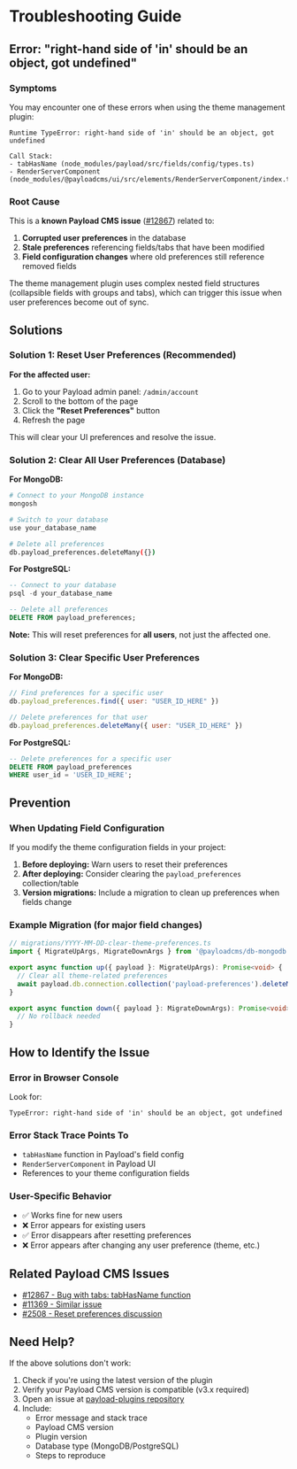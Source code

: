 # Troubleshooting Guide

## Error: "right-hand side of 'in' should be an object, got undefined"

### Symptoms

You may encounter one of these errors when using the theme management plugin:

```
Runtime TypeError: right-hand side of 'in' should be an object, got undefined

Call Stack:
- tabHasName (node_modules/payload/src/fields/config/types.ts)
- RenderServerComponent (node_modules/@payloadcms/ui/src/elements/RenderServerComponent/index.tsx)
```

### Root Cause

This is a **known Payload CMS issue** ([#12867](https://github.com/payloadcms/payload/discussions/12867)) related to:

1. **Corrupted user preferences** in the database
2. **Stale preferences** referencing fields/tabs that have been modified
3. **Field configuration changes** where old preferences still reference removed fields

The theme management plugin uses complex nested field structures (collapsible fields with groups and tabs), which can trigger this issue when user preferences become out of sync.

## Solutions

### Solution 1: Reset User Preferences (Recommended)

**For the affected user:**

1. Go to your Payload admin panel: `/admin/account`
2. Scroll to the bottom of the page
3. Click the **"Reset Preferences"** button
4. Refresh the page

This will clear your UI preferences and resolve the issue.

### Solution 2: Clear All User Preferences (Database)

**For MongoDB:**

```bash
# Connect to your MongoDB instance
mongosh

# Switch to your database
use your_database_name

# Delete all preferences
db.payload_preferences.deleteMany({})
```

**For PostgreSQL:**

```sql
-- Connect to your database
psql -d your_database_name

-- Delete all preferences
DELETE FROM payload_preferences;
```

**Note:** This will reset preferences for **all users**, not just the affected one.

### Solution 3: Clear Specific User Preferences

**For MongoDB:**

```javascript
// Find preferences for a specific user
db.payload_preferences.find({ user: "USER_ID_HERE" })

// Delete preferences for that user
db.payload_preferences.deleteMany({ user: "USER_ID_HERE" })
```

**For PostgreSQL:**

```sql
-- Delete preferences for a specific user
DELETE FROM payload_preferences 
WHERE user_id = 'USER_ID_HERE';
```

## Prevention

### When Updating Field Configuration

If you modify the theme configuration fields in your project:

1. **Before deploying:** Warn users to reset their preferences
2. **After deploying:** Consider clearing the `payload_preferences` collection/table
3. **Version migrations:** Include a migration to clean up preferences when fields change

### Example Migration (for major field changes)

```typescript
// migrations/YYYY-MM-DD-clear-theme-preferences.ts
import { MigrateUpArgs, MigrateDownArgs } from '@payloadcms/db-mongodb'

export async function up({ payload }: MigrateUpArgs): Promise<void> {
  // Clear all theme-related preferences
  await payload.db.connection.collection('payload-preferences').deleteMany({})
}

export async function down({ payload }: MigrateDownArgs): Promise<void> {
  // No rollback needed
}
```

## How to Identify the Issue

### Error in Browser Console

Look for:
```
TypeError: right-hand side of 'in' should be an object, got undefined
```

### Error Stack Trace Points To

- `tabHasName` function in Payload's field config
- `RenderServerComponent` in Payload UI
- References to your theme configuration fields

### User-Specific Behavior

- ✅ Works fine for new users
- ❌ Error appears for existing users
- ✅ Error disappears after resetting preferences
- ❌ Error appears after changing any user preference (theme, etc.)

## Related Payload CMS Issues

- [#12867 - Bug with tabs: tabHasName function](https://github.com/payloadcms/payload/discussions/12867)
- [#11369 - Similar issue](https://github.com/payloadcms/payload/discussions/11369)
- [#2508 - Reset preferences discussion](https://github.com/payloadcms/payload/discussions/2508)

## Need Help?

If the above solutions don't work:

1. Check if you're using the latest version of the plugin
2. Verify your Payload CMS version is compatible (v3.x required)
3. Open an issue at [payload-plugins repository](https://github.com/vitakili/payload-plugins/issues)
4. Include:
   - Error message and stack trace
   - Payload CMS version
   - Plugin version
   - Database type (MongoDB/PostgreSQL)
   - Steps to reproduce
